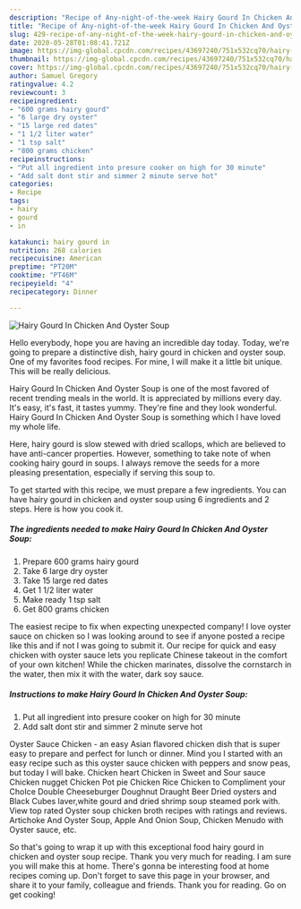 ```yaml
---
description: "Recipe of Any-night-of-the-week Hairy Gourd In Chicken And Oyster Soup"
title: "Recipe of Any-night-of-the-week Hairy Gourd In Chicken And Oyster Soup"
slug: 429-recipe-of-any-night-of-the-week-hairy-gourd-in-chicken-and-oyster-soup
date: 2020-05-28T01:08:41.721Z
image: https://img-global.cpcdn.com/recipes/43697240/751x532cq70/hairy-gourd-in-chicken-and-oyster-soup-recipe-main-photo.jpg
thumbnail: https://img-global.cpcdn.com/recipes/43697240/751x532cq70/hairy-gourd-in-chicken-and-oyster-soup-recipe-main-photo.jpg
cover: https://img-global.cpcdn.com/recipes/43697240/751x532cq70/hairy-gourd-in-chicken-and-oyster-soup-recipe-main-photo.jpg
author: Samuel Gregory
ratingvalue: 4.2
reviewcount: 3
recipeingredient:
- "600 grams hairy gourd"
- "6 large dry oyster"
- "15 large red dates"
- "1 1/2 liter water"
- "1 tsp salt"
- "800 grams chicken"
recipeinstructions:
- "Put all ingredient into presure cooker on high for 30 minute"
- "Add salt dont stir and simmer 2 minute serve hot"
categories:
- Recipe
tags:
- hairy
- gourd
- in

katakunci: hairy gourd in 
nutrition: 268 calories
recipecuisine: American
preptime: "PT20M"
cooktime: "PT46M"
recipeyield: "4"
recipecategory: Dinner

---
```



![Hairy Gourd In Chicken And Oyster Soup](https://img-global.cpcdn.com/recipes/43697240/751x532cq70/hairy-gourd-in-chicken-and-oyster-soup-recipe-main-photo.jpg)

Hello everybody, hope you are having an incredible day today. Today, we're going to prepare a distinctive dish, hairy gourd in chicken and oyster soup. One of my favorites food recipes. For mine, I will make it a little bit unique. This will be really delicious.

Hairy Gourd In Chicken And Oyster Soup is one of the most favored of recent trending meals in the world. It is appreciated by millions every day. It's easy, it's fast, it tastes yummy. They're fine and they look wonderful. Hairy Gourd In Chicken And Oyster Soup is something which I have loved my whole life.

Here, hairy gourd is slow stewed with dried scallops, which are believed to have anti-cancer properties. However, something to take note of when cooking hairy gourd in soups. I always remove the seeds for a more pleasing presentation, especially if serving this soup to.


To get started with this recipe, we must prepare a few ingredients. You can have hairy gourd in chicken and oyster soup using 6 ingredients and 2 steps. Here is how you cook it.

<!--inarticleads1-->

##### The ingredients needed to make Hairy Gourd In Chicken And Oyster Soup:

1. Prepare 600 grams hairy gourd
1. Take 6 large dry oyster
1. Take 15 large red dates
1. Get 1 1/2 liter water
1. Make ready 1 tsp salt
1. Get 800 grams chicken


The easiest recipe to fix when expecting unexpected company! I love oyster sauce on chicken so I was looking around to see if anyone posted a recipe like this and if not I was going to submit it. Our recipe for quick and easy chicken with oyster sauce lets you replicate Chinese takeout in the comfort of your own kitchen! While the chicken marinates, dissolve the cornstarch in the water, then mix it with the water, dark soy sauce. 

<!--inarticleads2-->

##### Instructions to make Hairy Gourd In Chicken And Oyster Soup:

1. Put all ingredient into presure cooker on high for 30 minute
1. Add salt dont stir and simmer 2 minute serve hot


Oyster Sauce Chicken - an easy Asian flavored chicken dish that is super easy to prepare and perfect for lunch or dinner. Mind you I started with an easy recipe such as this oyster sauce chicken with peppers and snow peas, but today I will bake. Chicken heart Chicken in Sweet and Sour sauce Chicken nugget Chicken Pot pie Chicken Rice Chicken to Compliment your ChoIce Double Cheeseburger Doughnut Draught Beer Dried oysters and Black Cubes laver,white gourd and dried shrimp soup steamed pork with. View top rated Oyster soup chicken broth recipes with ratings and reviews. Artichoke And Oyster Soup, Apple And Onion Soup, Chicken Menudo with Oyster sauce, etc. 

So that's going to wrap it up with this exceptional food hairy gourd in chicken and oyster soup recipe. Thank you very much for reading. I am sure you will make this at home. There's gonna be interesting food at home recipes coming up. Don't forget to save this page in your browser, and share it to your family, colleague and friends. Thank you for reading. Go on get cooking!
